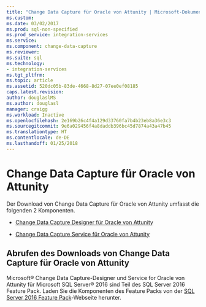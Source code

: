 ```yaml
---
title: "Change Data Capture für Oracle von Attunity | Microsoft-Dokumentation"
ms.custom: 
ms.date: 03/02/2017
ms.prod: sql-non-specified
ms.prod_service: integration-services
ms.service: 
ms.component: change-data-capture
ms.reviewer: 
ms.suite: sql
ms.technology:
- integration-services
ms.tgt_pltfrm: 
ms.topic: article
ms.assetid: 520dc05b-83de-4668-8d27-07ee0ef08185
caps.latest.revision: 
author: douglaslMS
ms.author: douglasl
manager: craigg
ms.workload: Inactive
ms.openlocfilehash: 2e169b26c4f4a129d33760fa7b4b23eb8a36e3c3
ms.sourcegitcommit: 9e6a029456f4a8daddb396bc45d7874a43a47b45
ms.translationtype: HT
ms.contentlocale: de-DE
ms.lasthandoff: 01/25/2018
---
```

# <a name="change-data-capture-for-oracle-by-attunity"></a>Change Data Capture für Oracle von Attunity
Der Download von Change Data Capture für Oracle von Attunity umfasst die folgenden 2 Komponenten.

-   [Change Data Capture Designer für Oracle von Attunity](../../integration-services/change-data-capture/change-data-capture-designer-for-oracle-by-attunity.md)

-   [Change Data Capture Service für Oracle von Attunity](../../integration-services/change-data-capture/change-data-capture-service-for-oracle-by-attunity.md)   

## <a name="get-the-change-data-capture-for-oracle-by-attunity-download"></a>Abrufen des Downloads von Change Data Capture für Oracle von Attunity
Microsoft® Change Data Capture-Designer und Service for Oracle von Attunity für Microsoft SQL Server® 2016 sind Teil des SQL Server 2016 Feature Pack. Laden Sie die Komponenten des Feature Packs von der [SQL Server 2016 Feature Pack](http://go.microsoft.com/fwlink/?LinkId=746297)-Webseite herunter.  

